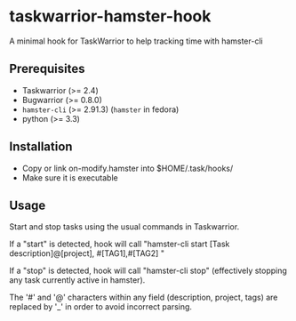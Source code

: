 # taskwarrior-hamster-hook
A minimal hook for TaskWarrior to help tracking time with hamster-cli

## Prerequisites

- Taskwarrior (>= 2.4)
- Bugwarrior (>= 0.8.0)
- <code>hamster-cli</code> (>= 2.91.3) (<code>hamster</code> in fedora)
- python (>= 3.3)

## Installation
    
- Copy or link on-modify.hamster into $HOME/.task/hooks/
- Make sure it is executable

## Usage
    
Start and stop tasks using the usual commands in Taskwarrior.

If a "start" is detected, hook will call "hamster-cli start [Task description]@[project], #[TAG1],#[TAG2] "

If a "stop" is detected, hook will call "hamster-cli stop" (effectively stopping any task currently active in hamster).

The '#' and '@' characters within any field (description, project, tags) are replaced by '\_' in order to avoid incorrect parsing.

